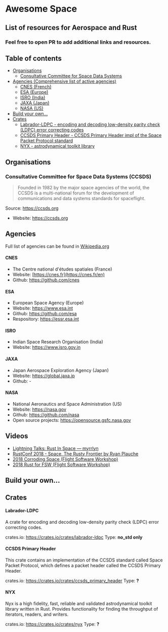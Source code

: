 # Awesome Space

## List of resources for Aerospace and Rust

### Feel free to open PR to add additional links and resources.

## Table of contents

- [Organisations](#organisations)
  - [Consultative Committee for Space Data Systems](#consultative-committee-for-space-data-systems-ccsds)
- [Agencies (Comprehensive list of active agencies)](#agencies)
  - [CNES (French)](#cnes)
  - [ESA (Europe)](#esa)
  - [ISRO (India)](#isro)
  - [JAXA (Japan)](#jaxa)
  - [NASA (US)](#nasa)
- [Build your own...](#build-your-own)
- [Crates](#crates)
  - [Labrador-LDPC - encoding and decoding low-density parity check (LDPC) error correcting codes](#labrador-ldpc)
  - [CCSDS Primary Header - CCSDS Primary Header impl of the Space Packet Protocol standard](#ccsds-primary-header)
  - [NYX - astrodynamical toolkit library](#nyx)

## Organisations

### Consultative Committee for Space Data Systems (CCSDS)

> Founded in 1982 by the major space agencies of the world,
> the CCSDS is a multi-national forum for the development of communications and data systems standards for spaceflight.

Source: https://ccsds.org


- Website: https://ccsds.org

## Agencies

Full list of agencies can be found in [Wikipedia.org](https://en.wikipedia.org/wiki/List_of_government_space_agencies#List_of_space_agencies)

#### CNES
- The Centre national d'études spatiales (France)
- Website: [https://cnes.fr](https://cnes.fr/en)
- Github: https://github.com/cnes

#### ESA
- European Space Agency (Europe)
- Website: https://www.esa.int
- Github: https://github.com/esa
- Respository: https://essr.esa.int

#### ISRO
- Indian Space Research Organisation (India)
- Website: https://www.isro.gov.in

#### JAXA
- Japan Aerospace Exploration Agency (Japan)
- Website: https://global.jaxa.jp
- Github: -

#### NASA
- National Aeronautics and Space Administration (US)
- Website: https://nasa.gov
- Github: https://github.com/nasa
- Open source projects: https://opensource.gsfc.nasa.gov

## Videos

- [Lightning Talks: Rust In Space — myrrlyn](https://www.youtube.com/watch?v=xYDKcoS26ZM)
- [RustConf 2018 - Space, The Rusty Frontier by Ryan Plauche](https://www.youtube.com/watch?v=y5Yd3FC-kh8)
- [2018 Corroding Space (Flight Software Workshop)](https://www.youtube.com/watch?v=2pA1xMI5EJs)
- [2018 Rust for FSW (Flight Software Workshop)](https://www.youtube.com/watch?v=ET1QdkAK-_U)

## Build your own...

## Crates


#### Labrador-LDPC
A crate for encoding and decoding low-density parity check (LDPC) error correcting codes.

crates.io: https://crates.io/crates/labrador-ldpc
Type: **no_std only**

#### CCSDS Primary Header
This crate contains an implementation of the CCSDS standard called Space Packet Protocol,
which defines a packet header called the CCSDS Primary Header.

crates.io: https://crates.io/crates/ccsds_primary_header
Type: **?**

#### NYX
Nyx is a high fidelity, fast, reliable and validated astrodynamical toolkit library written in Rust.
Provides functionality for finding the throughput of iterators, readers, and writers.

crates.io: https://crates.io/crates/nyx
Type: **?**
